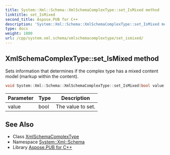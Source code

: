 ```yaml
---
title: System::Xml::Schema::XmlSchemaComplexType::set_IsMixed method
linktitle: set_IsMixed
second_title: Aspose.PUB for C++
description: 'System::Xml::Schema::XmlSchemaComplexType::set_IsMixed method. Sets information that determines if the complex type has a mixed content model (markup within the content) in C++.'
type: docs
weight: 1800
url: /cpp/system.xml.schema/xmlschemacomplextype/set_ismixed/
---
```

## XmlSchemaComplexType::set_IsMixed method


Sets information that determines if the complex type has a mixed content model (markup within the content).

```cpp
void System::Xml::Schema::XmlSchemaComplexType::set_IsMixed(bool value) override
```


| Parameter | Type | Description |
| --- | --- | --- |
| value | bool | The value to set. |

## See Also

* Class [XmlSchemaComplexType](../)
* Namespace [System::Xml::Schema](../../)
* Library [Aspose.PUB for C++](../../../)
